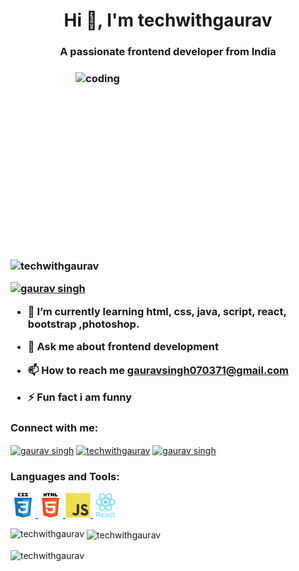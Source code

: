 <h1 align="center">Hi 👋, I'm techwithgaurav </h1>
<h3 align="center">A passionate frontend developer from India<h3>

<img align="right" alt="coding" width="400" height="300" src="https://th.bing.com/th/id/OIP.JDoaHMg2xnwHuTIvQXtYOwHaEK?w=316&h=180&c=7&r=0&o=5&dpr=1.3&pid=1.7">
<p align="left"> <img src="https://komarev.com/ghpvc/?username=techwithgaurav&label=Profile%20views&color=0e75b6&style=flat" alt="techwithgaurav" /> </p>

<p align="left"> <a href="https://twitter.com/gaurav singh" target="blank"><img src="https://img.shields.io/twitter/follow/gaurav singh?logo=twitter&style=for-the-badge" alt="gaurav singh" /></a> </p>


- 🌱 I’m currently learning **html, css, java, script, react, bootstrap ,photoshop.**

- 💬 Ask me about **frontend development**

- 📫 How to reach me **gauravsingh070371@gmail.com**

- ⚡ Fun fact **i am funny**

<h3 align="left">Connect with me:</h3>
<p align="left">
<a href="https://twitter.com/gaurav singh" target="blank"><img align="center" src="https://raw.githubusercontent.com/rahuldkjain/github-profile-readme-generator/master/src/images/icons/Social/twitter.svg" alt="gaurav singh" height="30" width="40" /></a>
<a href="https://linkedin.com/in/techwithgaurav" target="blank"><img align="center" src="https://raw.githubusercontent.com/rahuldkjain/github-profile-readme-generator/master/src/images/icons/Social/linked-in-alt.svg" alt="techwithgaurav" height="30" width="40" /></a>
<a href="https://fb.com/gaurav singh" target="blank"><img align="center" src="https://raw.githubusercontent.com/rahuldkjain/github-profile-readme-generator/master/src/images/icons/Social/facebook.svg" alt="gaurav singh" height="30" width="40" /></a>
</p>

<h3 align="left">Languages and Tools:</h3>
<p align="left"> <a href="https://www.w3schools.com/css/" target="_blank" rel="noreferrer"> <img src="https://raw.githubusercontent.com/devicons/devicon/master/icons/css3/css3-original-wordmark.svg" alt="css3" width="40" height="40"/> </a> <a href="https://www.w3.org/html/" target="_blank" rel="noreferrer"> <img src="https://raw.githubusercontent.com/devicons/devicon/master/icons/html5/html5-original-wordmark.svg" alt="html5" width="40" height="40"/> </a> <a href="https://developer.mozilla.org/en-US/docs/Web/JavaScript" target="_blank" rel="noreferrer"> <img src="https://raw.githubusercontent.com/devicons/devicon/master/icons/javascript/javascript-original.svg" alt="javascript" width="40" height="40"/> </a> <a href="https://reactjs.org/" target="_blank" rel="noreferrer"> <img src="https://raw.githubusercontent.com/devicons/devicon/master/icons/react/react-original-wordmark.svg" alt="react" width="40" height="40"/> </a> </p>

<p><img align="left" src="https://github-readme-stats.vercel.app/api/top-langs?username=techwithgaurav&show_icons=true&locale=en&layout=compact" alt="techwithgaurav" /></p>

<p>&nbsp;<img align="center" src="https://github-readme-stats.vercel.app/api?username=techwithgaurav&show_icons=true&locale=en" alt="techwithgaurav" /></p>

<p><img align="center" src="https://github-readme-streak-stats.herokuapp.com/?user=techwithgaurav&" alt="techwithgaurav" /></p>

